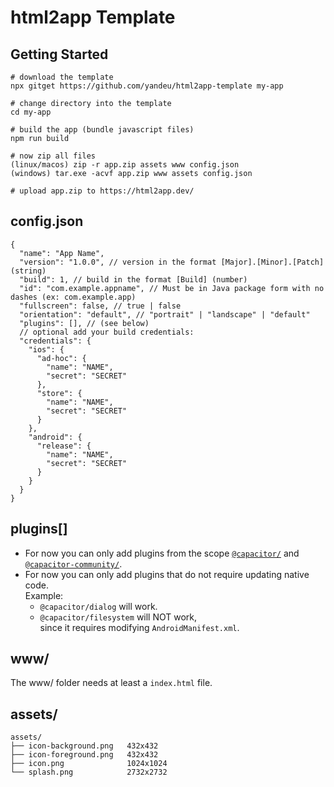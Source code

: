 # html2app Template

## Getting Started

```console
# download the template
npx gitget https://github.com/yandeu/html2app-template my-app

# change directory into the template
cd my-app

# build the app (bundle javascript files)
npm run build

# now zip all files
(linux/macos) zip -r app.zip assets www config.json
(windows) tar.exe -acvf app.zip www assets config.json

# upload app.zip to https://html2app.dev/
```

## config.json

```jsonc
{
  "name": "App Name",
  "version": "1.0.0", // version in the format [Major].[Minor].[Patch] (string)
  "build": 1, // build in the format [Build] (number)
  "id": "com.example.appname", // Must be in Java package form with no dashes (ex: com.example.app)
  "fullscreen": false, // true | false
  "orientation": "default", // "portrait" | "landscape" | "default"
  "plugins": [], // (see below)
  // optional add your build credentials:
  "credentials": {
    "ios": {
      "ad-hoc": {
        "name": "NAME",
        "secret": "SECRET"
      },
      "store": {
        "name": "NAME",
        "secret": "SECRET"
      }
    },
    "android": {
      "release": {
        "name": "NAME",
        "secret": "SECRET"
      }
    }
  }
}
```

## plugins[]

- For now you can only add plugins from the scope [`@capacitor/`](https://www.npmjs.com/org/capacitor) and [`@capacitor-community/`](https://www.npmjs.com/org/capacitor-community).
- For now you can only add plugins that do not require updating native code.  
  Example:
  - `@capacitor/dialog` will work.
  - `@capacitor/filesystem` will NOT work,  
    since it requires modifying `AndroidManifest.xml`.

## www/

The www/ folder needs at least a `index.html` file.

## assets/

```
assets/
├── icon-background.png   432x432
├── icon-foreground.png   432x432
├── icon.png              1024x1024
└── splash.png            2732x2732
```
